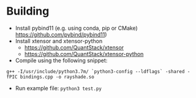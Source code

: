 # Building

- Install pybind11 (e.g. using conda, pip or CMake) https://github.com/pybind/pybind11)
- Install xtensor and xtensor-python
	- https://github.com/QuantStack/xtensor
	- https://github.com/QuantStack/xtensor-python
- Compile using the following snippet:

```
g++ -I/usr/include/python3.7m/ `python3-config --ldflags` -shared -fPIC bindings.cpp -o rayshade.so
```

- Run example file: `python3 test.py`